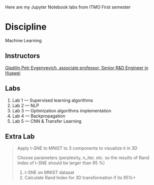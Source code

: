 Here are my Jupyter Notebook labs from ITMO First semester

# Discipline
Machine Learning

## Instructors
[Gladilin Petr Evgenyevich, associate professor, Senior R&D Engineer in Huawei](https://www.linkedin.com/in/peter-gladilin-075a437b/)

## Labs
1. Lab 1 — Supervised learning algorithms
2. Lab 2 — NLP
3. Lab 3 — Optimization algorithms implementation
4. Lab 4 — Backpropagation
5. Lab 5 —  CNN & Transfer Learning

## Extra Lab
> Apply t-SNE to MNIST to 3 components to visualize it in 3D
> 
> Choose parameters (perplexity, n_iter, etc. so the results of Rand Index of t-SNE should be larger than 95 %)
> 1. t-SNE on MNIST datasat
> 2. Calculate Rand Index for 3D transformation if its 95%+